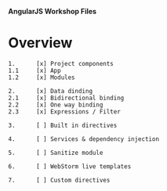 **AngularJS Workshop Files**

# Overview
    1.      [x] Project components
    1.1     [x] App
    1.2     [x] Modules

    2.      [x] Data dinding
    2.1     [x] Bidirectional binding
    2.2     [x] One way binding
    2.3     [x] Expressions / Filter

    3.      [ ] Built in directives

    4.      [ ] Services & dependency injection

    5.      [ ] Sanitize module

    6.      [ ] WebStorm live templates

    7.      [ ] Custom directives
